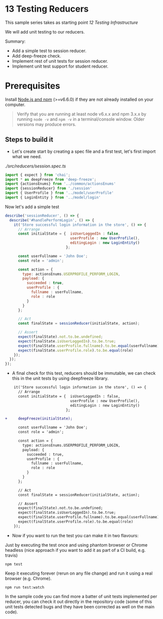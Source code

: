 # 13 Testing Reducers

This sample series takes as starting point _12 Testing Infrastructure_

We will add unit testing to our reducers.

Summary:

- Add a simple test to session reducer.
- Add deep-freeze check.
- Implement rest of unit tests for session reducer.
- Implement unit test support for student reducer.



# Prerequisites

Install [Node.js and npm](https://nodejs.org/en/) (>=v6.6.0) if they are not already installed on your computer.

> Verify that you are running at least node v6.x.x and npm 3.x.x by running `node -v` and `npm -v` in a terminal/console window. Older versions may produce errors.

## Steps to build it

- Let's create start by creating a spec file and a first test, let's first import what we need.

_./src/reducers/session.spec.ts_

```javascript
import { expect } from 'chai';
import * as deepFreeze from 'deep-freeze';
import {actionsEnums} from '../common/actionsEnums'
import {sessionReducer} from './session'
import { UserProfile } from '../model/userProfile'
import { LoginEntity } from '../model/login'
```

Now let's add a simple test

```javascript
describe('sessionReducer', () => {
  describe('#handlePerformLogin', () => {
    it('Store successful login information in the store', () => {
      // Arrange
      const initialState = {  isUserLoggedIn : false,
                              userProfile : new UserProfile(),
                              editingLogin : new LoginEntity()
                            };

      const userFullname = 'John Doe';
      const role = 'admin';

      const action = {
        type: actionsEnums.USERPROFILE_PERFORM_LOGIN,
        payload: {
          succeeded : true,
          userProfile : {
            fullname : userFullname,
            role : role
          }
        }
      };

      // Act
      const finalState = sessionReducer(initialState, action);

      // Assert
      expect(finalState).not.to.be.undefined;
      expect(finalState.isUserLoggedIn).to.be.true;
      expect(finalState.userProfile.fullname).to.be.equal(userFullname)
      expect(finalState.userProfile.role).to.be.equal(role)
    });
  });
});
```

- A final check for this test, reducers should be immutable, we can check this
in the unit tests by using deepfreeze library.

```diff
    it('Store successful login information in the store', () => {
      // Arrange
      const initialState = {  isUserLoggedIn : false,
                              userProfile : new UserProfile(),
                              editingLogin : new LoginEntity()
                            };

+     deepFreeze(initialState);

      const userFullname = 'John Doe';
      const role = 'admin';

      const action = {
        type: actionsEnums.USERPROFILE_PERFORM_LOGIN,
        payload: {
          succeeded : true,
          userProfile : {
            fullname : userFullname,
            role : role
          }
        }
      };

      // Act
      const finalState = sessionReducer(initialState, action);

      // Assert
      expect(finalState).not.to.be.undefined;
      expect(finalState.isUserLoggedIn).to.be.true;
      expect(finalState.userProfile.fullname).to.be.equal(userFullname)
      expect(finalState.userProfile.role).to.be.equal(role)
    });
```

- Now if you want to run the test you can make it in two flavours:

Just by executing the test once and using phantom browser or Chrome headless (nice approach if you want
to add it as part of a CI build, e.g. travis)

```
npm test
```

Keep it executing forever (rerun on any file change) and run it using a real browser
(e.g. Chrome).

```
npm run test:watch
```

In the sample code you can find more a batter of unit tests implemented per reducer,
you can check it out directly in the repository code (some of this unit tests
detected bugs and they have been corrected as well on the main code).
